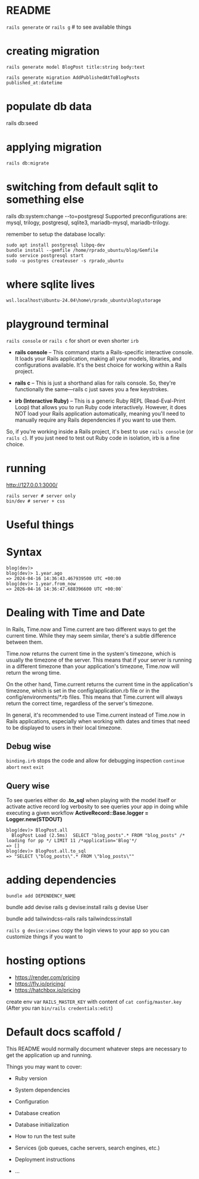 # README
`rails generate` or `rails g` # to see available things

# creating migration
```
rails generate model BlogPost title:string body:text

rails generate migration AddPublishedAtToBlogPosts published_at:datetime
```

# populate db data
rails db:seed

# applying migration
`rails db:migrate`

# switching from default sqlit to something else
rails db:system:change --to=postgresql
Supported preconfigurations are: mysql, trilogy, postgresql, sqlite3, mariadb-mysql, mariadb-trilogy.


remember to setup the database locally:
```
sudo apt install postgresql libpq-dev 
bundle install --gemfile /home/rprado_ubuntu/blog/Gemfile
sudo service postgresql start
sudo -u postgres createuser -s rprado_ubuntu    
```

# where sqlite lives
`wsl.localhost\Ubuntu-24.04\home\rprado_ubuntu\blog\storage`

# playground terminal
`rails console` or `rails c` for short or even shorter `irb`

- **rails console** – This command starts a Rails-specific interactive console. It loads your Rails application, making all your models, libraries, and configurations available. It's the best choice for working within a Rails project.

- **rails c** – This is just a shorthand alias for rails console. So, they're functionally the same—rails c just saves you a few keystrokes.

- **irb (Interactive Ruby)** – This is a generic Ruby REPL (Read-Eval-Print Loop) that allows you to run Ruby code interactively. However, it does NOT load your Rails application automatically, meaning you'll need to manually require any Rails dependencies if you want to use them.

So, if you're working inside a Rails project, it's best to use `rails consol`e (or `rails c`). If you just need to test out Ruby code in isolation, irb is a fine choice.


# running
http://127.0.0.1:3000/
```
rails server # server only
bin/dev # server + css
```


# Useful things

# Syntax
```
blog(dev)> 
blog(dev)> 1.year.ago
=> 2024-04-16 14:36:43.467939500 UTC +00:00
blog(dev)> 1.year.from_now
=> 2026-04-16 14:36:47.688396600 UTC +00:00`
```

# Dealing with Time and Date
In Rails, Time.now and Time.current are two different ways to get the current time. While they may seem similar, there's a subtle difference between them.

Time.now returns the current time in the system's timezone, which is usually the timezone of the server. This means that if your server is running in a different timezone than your application's timezone, Time.now will return the wrong time.

On the other hand, Time.current returns the current time in the application's timezone, which is set in the config/application.rb file or in the config/environments/*.rb files. This means that Time.current will always return the correct time, regardless of the server's timezone.

In general, it's recommended to use Time.current instead of Time.now in Rails applications, especially when working with dates and times that need to be displayed to users in their local timezone.


## Debug wise
`binding.irb` stops the code and allow for debugging inspection
`continue`
`abort`
`next`
`exit`

## Query wise
To see queries either do **.to_sql** when playing with the model itself or activate active record log verbosity to see queries your app in doing while executing a given workflow **ActiveRecord::Base.logger = Logger.new(STDOUT)**
```
blog(dev)> BlogPost.all
  BlogPost Load (2.5ms)  SELECT "blog_posts".* FROM "blog_posts" /* loading for pp */ LIMIT 11 /*application='Blog'*/
=> []
blog(dev)> BlogPost.all.to_sql
=> "SELECT \"blog_posts\".* FROM \"blog_posts\""
```


# adding dependencies
```
bundle add DEPENDENCY_NAME
```
bundle add devise
rails g devise:install
rails g devise User

bundle add tailwindcss-rails
rails tailwindcss:install


`rails g devise:views` copy the login views to your app so you can customize things if you want to


# hosting options
- https://render.com/pricing
- https://fly.io/pricing/
- https://hatchbox.io/pricing

create env var `RAILS_MASTER_KEY` with content of `cat config/master.key` (After you ran `bin/rails credentials:edit`)

# Default docs scaffold \/

This README would normally document whatever steps are necessary to get the
application up and running.

Things you may want to cover:

* Ruby version

* System dependencies

* Configuration

* Database creation

* Database initialization

* How to run the test suite

* Services (job queues, cache servers, search engines, etc.)

* Deployment instructions

* ...
